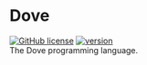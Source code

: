 # Dove
[![GitHub license](https://img.shields.io/github/license/KIBOU811/Dove.svg)](https://github.com/KIBOU811/Dove/blob/master/LICENSE)
[![version](https://img.shields.io/badge/version-0.0.1-yellow.svg)](https://github.com/KIBOU811/Dove/releases)  
The Dove programming language.

